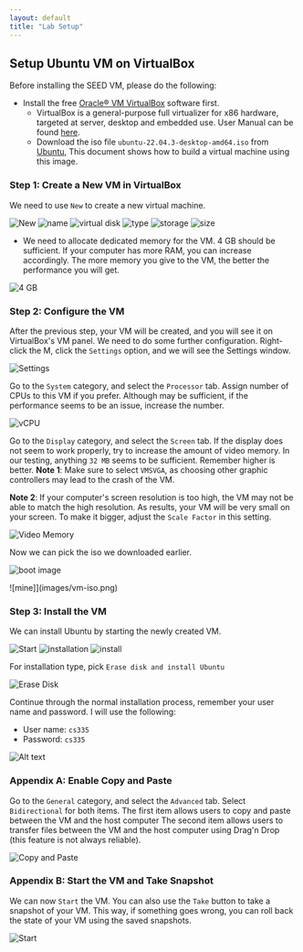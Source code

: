 ```yaml
---
layout: default
title: "Lab Setup"
---
```


Setup Ubuntu VM on VirtualBox
-----------------------------------

Before installing the SEED VM, please do the following:

- Install the free [Oracle® VM VirtualBox](https://www.virtualbox.org/) software first.
  - VirtualBox is a general-purpose full virtualizer for x86 hardware, targeted at server, desktop and embedded use. User Manual can be found [here](https://www.virtualbox.org/manual/).
  - Download the iso file `ubuntu-22.04.3-desktop-amd64.iso` from [Ubuntu](https://ubuntu.com/download/desktop/thank-you?version=22.04.3&architecture=amd64), This document shows how to build a virtual machine
using this image.

### Step 1: Create a New VM in VirtualBox

We need to use `New` to create a new virtual machine.

![New](images/vm-new.png)
![name](images/vm-name.png)
![virtual disk](images/vm-vh-disk.png)
![type](images/vm-vh-disk-type.png)
![storage](images/vm-vh-disk-storage.png)
![size](images/vm-vh-disk-size.png)

- We need to allocate dedicated memory for the VM. 4 GB should be sufficient. If your computer has more
RAM, you can increase accordingly. The more memory you give to the VM, the better the performance you will get.

![4 GB](images/vm-memory.png)

### Step 2: Configure the VM
After the previous step, your VM will be created, and you will see it on VirtualBox's VM panel. We need to do some further
configuration. Right-click the M, click the `Settings` option, and we will see the Settings window.

![Settings](images/vm-settings.png)

Go to the `System` category, and select the `Processor` tab. Assign number of CPUs to this VM if you prefer. Although may be sufficient,
if the performance seems to be an issue, increase the number.

![vCPU](images/vm-system.png)

Go to the `Display` category, and select the `Screen` tab. If the display does not seem to work properly, try to increase the amount of video memory. In our testing, anything `32 MB` seems to be sufficient. Remember higher is better.
**Note 1**: Make sure to select `VMSVGA`, as choosing other graphic controllers
may lead to the crash of the VM.

**Note 2**: If your computer's screen resolution is too high, the VM may not be able
to match the high resolution. As results, your VM will be very small on your screen.
To make it bigger, adjust the `Scale Factor` in this setting.

![Video Memory](images/vm-display.png)

Now we can pick the iso we downloaded earlier. 

![boot image](images/vm-storage.png)

![mine]](images/vm-iso.png)

### Step 3: Install the VM
We can install Ubuntu by starting the newly created VM. 

![Start](images/vm-start.png)
![installation](images/vm-install.png)
![install](images/vm-install-screen.png)

For installation type, pick `Erase disk and install Ubuntu`

![Erase Disk](images/vm-erase-disk.png)

Continue through the normal installation process, remember your user name and password. I will use the following:
- User name: ```cs335```
- Password: ```cs335```
  
![Alt text](images/vm-creds.png)

### Appendix A: Enable Copy and Paste

Go to the `General` category, and select the `Advanced` tab. Select `Bidirectional` for both items. The first item allows users to copy
and paste between the VM and the host computer The second item allows users to transfer files between the VM and the host computer using Drag'n Drop (this feature is not always reliable).

![Copy and Paste](images/vm-copy-paste.png)

### Appendix B: Start the VM and Take Snapshot

We can now `Start` the VM. You can also use the `Take` button to take a snapshot of your VM. This way, if something goes wrong, you can roll back the state of your VM using the saved snapshots.

![Start](images/vm-start-take.png)